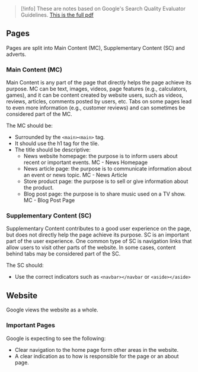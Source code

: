 > [!info]
>  These are notes based on Google's Search Quality Evaluator Guidelines. 
>  [This is the full pdf](https://static.googleusercontent.com/media/guidelines.raterhub.com/en//searchqualityevaluatorguidelines.pdf)



## Pages
Pages are split into Main Content (MC), Supplementary Content (SC) and adverts. 
### Main Content (MC)
Main Content is any part of the page that directly helps the page achieve its purpose. MC can be text, images, videos, page features (e.g., calculators, games), and it can be content created by website users, such as videos, reviews, articles, comments posted by users, etc. Tabs on some pages lead to even more information (e.g., customer reviews) and can
 sometimes be considered part of the MC. 

The MC should be:

- Surrounded by the `<main><main>` tag.
- It should use the h1 tag for the tile. 
- The title should be descriptive:
	- News website homepage: the purpose is to inform users about recent or important events. MC - News Homepage
	- News article page: the purpose is to communicate information about an event or news topic. MC - News Article
	- Store product page: the purpose is to sell or give information about the product.
	- Blog post page: the purpose is to share music used on a TV show. MC - Blog Post Page
### Supplementary Content (SC)
 Supplementary Content contributes to a good user experience on the page, but does not directly help the page achieve its purpose. SC is an important part of the user experience. One common type of SC is navigation links that allow users to visit other parts of the website. In some cases, content behind tabs may be considered part of the SC. 

The SC should:

- Use the correct indicators such as `<navbar></navbar` or `<aside></aside>`

## Website
Google views the website as a whole.

### Important Pages
Google is expecting to see the following:

- Clear navigation to the home page form other areas in the website.
- A clear indication as to how is responsible for the page or an about page. 